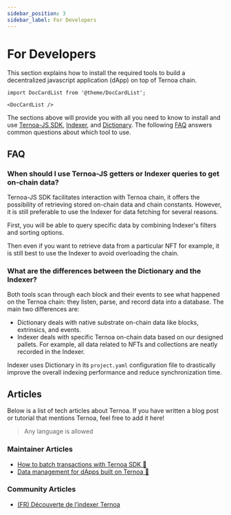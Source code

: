 ```yaml
---
sidebar_position: 3
sidebar_label: For Developers
---
```


# For Developers

This section explains how to install the required tools to build a decentralized javascript application (dApp) on top of Ternoa chain.

```mdx-code-block
import DocCardList from '@theme/DocCardList';

<DocCardList />
```

The sections above will provide you with all you need to know to install and use [Ternoa-JS SDK](/category/javascript-sdk), [Indexer](/category/indexer), and [Dictionary](/for-developers/indexer/dictionary/). The following [FAQ](#faq) answers common questions about which tool to use.

## FAQ

### When should I use Ternoa-JS getters or Indexer queries to get on-chain data?

Ternoa-JS SDK facilitates interaction with Ternoa chain, it offers the possibility of retrieving stored on-chain data and chain constants. However, it is still preferable to use the Indexer for data fetching for several reasons.

First, you will be able to query specific data by combining Indexer's filters and sorting options.

Then even if you want to retrieve data from a particular NFT for example, it is still best to use the Indexer to avoid overloading the chain.

### What are the differences between the Dictionary and the Indexer?

Both tools scan through each block and their events to see what happened on the Ternoa chain: they listen, parse, and record data into a database. The main two differences are:

- Dictionary deals with native substrate on-chain data like blocks, extrinsics, and events.
- Indexer deals with specific Ternoa on-chain data based on our designed pallets. For example, all data related to NFTs and collections are neatly recorded in the Indexer.

Indexer uses Dictionary in its `project.yaml` configuration file to drastically improve the overall indexing performance and reduce synchronization time.

## Articles

Below is a list of tech articles about Ternoa. If you have written a blog post or tutorial that mentions Ternoa, feel free to add it here!

> Any language is allowed

### Maintainer Articles

- [How to batch transactions with Ternoa SDK 🔗](https://dev.to/victorsalomon/how-to-batch-transactions-with-ternoa-sdk-1h64)
- [Data management for dApps built on Ternoa 🫧](https://dev.to/dontelmo/data-management-for-dapps-built-on-ternoa-114d)

### Community Articles

- [(FR) Découverte de l’indexer Ternoa](https://medium.com/@gege83var/d%C3%A9couverte-de-lindexer-ternoa-1929c1b2846)
